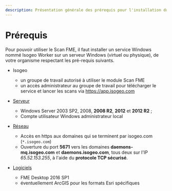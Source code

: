 ```yaml
---
description: Présentation générale des prérequis pour l'installation du Scan FME Isogeo
---
```


# Prérequis

Pour pouvoir utiliser le Scan FME, il faut installer un service Windows nommé Isogeo Worker sur un serveur Windows (virtuel ou physique), de votre organisme respectant les pré-requis suivants.

* Isogeo
  * un groupe de travail autorisé à utiliser le module Scan FME
  * un accès administrateur au groupe de travail pour télécharger le service et lancer les scans via <https://app.isogeo.com>

* [Serveur](installation/server.md)
  * Windows Server 2003 SP2, 2008, **2008 R2**, **2012** et **2012 R2** ;
  * Compte utilisateur Windows administrateur local

* [Réseau](installation/network.md)
  * Accès en https aux domaines qui se terminent par isogeo.com (`*.isogeo.com`)
  * Ouverture du port **5671** vers les domaines **daemons-mq.isogeo.com** et **daemons.isogeo.com**, tous deux sur l&apos;IP *65.52.153.255*, à l&apos;aide du **protocole TCP sécurisé**.

* [Logiciels](installation/softwares.md)  
  * FME Desktop 2016 SP1
  * éventuellement ArcGIS pour les formats Esri spécifiques
